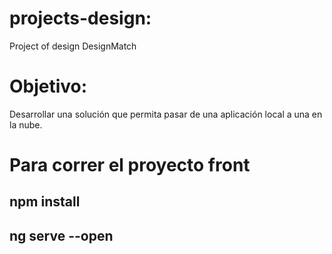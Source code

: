 # projects-design:
Project of design DesignMatch

# Objetivo:
Desarrollar una solución que permita pasar de una aplicación local a una en la nube.

# Para correr el proyecto front
## npm install
## ng serve --open
